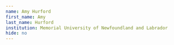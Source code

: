 ```yaml
---
name: Amy Hurford
first_name: Amy
last_name: Hurford
institution: Memorial University of Newfoundland and Labrador
hide: no
---
```


